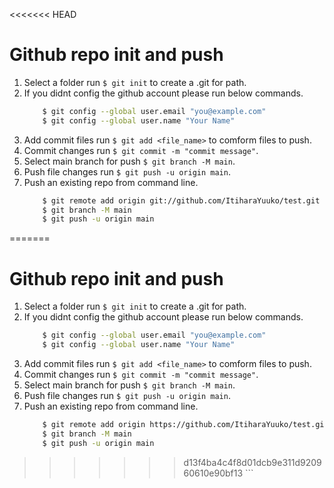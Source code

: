 <<<<<<< HEAD
# Github repo init and push
1. Select a folder run `$ git init` to create a .git for path.
2. If you didnt config the github account please run below commands.
    ```Bash
        $ git config --global user.email "you@example.com"
        $ git config --global user.name "Your Name"
    ```
3. Add commit files run `$ git add <file_name>` to comform files to push.
4. Commit changes run `$ git commit -m "commit message"`.
5. Select main branch for push `$ git branch -M main`.
6. Push file changes run `$ git push -u origin main`.
7. Push an existing repo from command line.
    ```Bash
        $ git remote add origin git://github.com/ItiharaYuuko/test.git
        $ git branch -M main
        $ git push -u origin main
=======
# Github repo init and push
1. Select a folder run `$ git init` to create a .git for path.
2. If you didnt config the github account please run below commands.
    ```Bash
        $ git config --global user.email "you@example.com"
        $ git config --global user.name "Your Name"
    ```
3. Add commit files run `$ git add <file_name>` to comform files to push.
4. Commit changes run `$ git commit -m "commit message"`.
5. Select main branch for push `$ git branch -M main`.
6. Push file changes run `$ git push -u origin main`.
7. Push an existing repo from command line.
    ```Bash
        $ git remote add origin https://github.com/ItiharaYuuko/test.git
        $ git branch -M main
        $ git push -u origin main
>>>>>>> d13f4ba4c4f8d01dcb9e311d920960610e90bf13
    ```